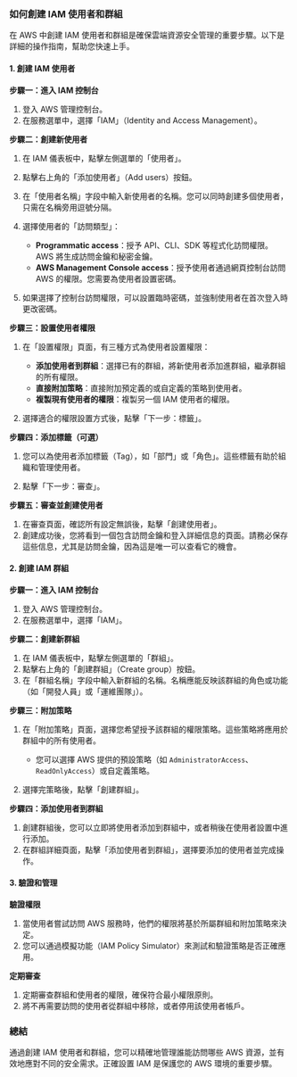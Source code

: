 ### 如何創建 IAM 使用者和群組

在 AWS 中創建 IAM 使用者和群組是確保雲端資源安全管理的重要步驟。以下是詳細的操作指南，幫助您快速上手。

#### 1. **創建 IAM 使用者**

**步驟一：進入 IAM 控制台**

1. 登入 AWS 管理控制台。
2. 在服務選單中，選擇「IAM」（Identity and Access Management）。

**步驟二：創建新使用者**

1. 在 IAM 儀表板中，點擊左側選單的「使用者」。
2. 點擊右上角的「添加使用者」（Add users）按鈕。
3. 在「使用者名稱」字段中輸入新使用者的名稱。您可以同時創建多個使用者，只需在名稱旁用逗號分隔。
4. 選擇使用者的「訪問類型」：
   - **Programmatic access**：授予 API、CLI、SDK 等程式化訪問權限。AWS 將生成訪問金鑰和秘密金鑰。
   - **AWS Management Console access**：授予使用者通過網頁控制台訪問 AWS 的權限。您需要為使用者設置密碼。

5. 如果選擇了控制台訪問權限，可以設置臨時密碼，並強制使用者在首次登入時更改密碼。

**步驟三：設置使用者權限**

1. 在「設置權限」頁面，有三種方式為使用者設置權限：
   - **添加使用者到群組**：選擇已有的群組，將新使用者添加進群組，繼承群組的所有權限。
   - **直接附加策略**：直接附加預定義的或自定義的策略到使用者。
   - **複製現有使用者的權限**：複製另一個 IAM 使用者的權限。

2. 選擇適合的權限設置方式後，點擊「下一步：標籤」。

**步驟四：添加標籤（可選）**

1. 您可以為使用者添加標籤（Tag），如「部門」或「角色」。這些標籤有助於組織和管理使用者。

2. 點擊「下一步：審查」。

**步驟五：審查並創建使用者**

1. 在審查頁面，確認所有設定無誤後，點擊「創建使用者」。
2. 創建成功後，您將看到一個包含訪問金鑰和登入詳細信息的頁面。請務必保存這些信息，尤其是訪問金鑰，因為這是唯一可以查看它的機會。

#### 2. **創建 IAM 群組**

**步驟一：進入 IAM 控制台**

1. 登入 AWS 管理控制台。
2. 在服務選單中，選擇「IAM」。

**步驟二：創建新群組**

1. 在 IAM 儀表板中，點擊左側選單的「群組」。
2. 點擊右上角的「創建群組」（Create group）按鈕。
3. 在「群組名稱」字段中輸入新群組的名稱。名稱應能反映該群組的角色或功能（如「開發人員」或「運維團隊」）。

**步驟三：附加策略**

1. 在「附加策略」頁面，選擇您希望授予該群組的權限策略。這些策略將應用於群組中的所有使用者。
   - 您可以選擇 AWS 提供的預設策略（如 `AdministratorAccess`、`ReadOnlyAccess`）或自定義策略。

2. 選擇完策略後，點擊「創建群組」。

**步驟四：添加使用者到群組**

1. 創建群組後，您可以立即將使用者添加到群組中，或者稍後在使用者設置中進行添加。
2. 在群組詳細頁面，點擊「添加使用者到群組」，選擇要添加的使用者並完成操作。

#### 3. **驗證和管理**

**驗證權限**

1. 當使用者嘗試訪問 AWS 服務時，他們的權限將基於所屬群組和附加策略來決定。
2. 您可以通過模擬功能（IAM Policy Simulator）來測試和驗證策略是否正確應用。

**定期審查**

1. 定期審查群組和使用者的權限，確保符合最小權限原則。
2. 將不再需要訪問的使用者從群組中移除，或者停用該使用者帳戶。

### 總結

通過創建 IAM 使用者和群組，您可以精確地管理誰能訪問哪些 AWS 資源，並有效地應對不同的安全需求。正確設置 IAM 是保護您的 AWS 環境的重要步驟。